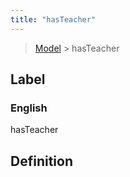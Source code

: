 ```yaml
---
title: "hasTeacher"
---
```


> [Model](./../) > hasTeacher

## Label

### English
hasTeacher


## Definition



    
